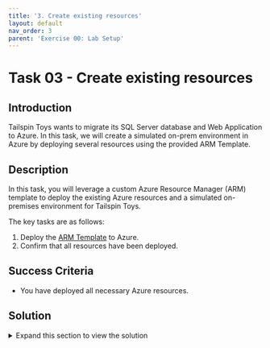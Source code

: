 ```yaml
---
title: '3. Create existing resources'
layout: default
nav_order: 3
parent: 'Exercise 00: Lab Setup'
---
```


# Task 03 - Create existing resources

## Introduction

Tailspin Toys wants to migrate its SQL Server database and Web Application to Azure. In this task, we will create a simulated on-prem environment in Azure by deploying several resources using the provided ARM Template.

## Description

In this task, you will leverage a custom Azure Resource Manager (ARM) template to deploy the existing Azure resources and a simulated on-premises environment for Tailspin Toys.

The key tasks are as follows:

1. Deploy the [ARM Template](https://github.com/jonathan-vella/TechExcel-Securely-migrate-Windows-Server-and-SQL-Server-workloads-to-Azure/tree/main/Hands-on%20lab/resources/deployment) to Azure.
2. Confirm that all resources have been deployed.

## Success Criteria

* You have deployed all necessary Azure resources.

## Solution

<details markdown="block">
<summary>Expand this section to view the solution</summary>

1. Open a browser using "InPrivate" or "Incognito" mode, and navigate to the ARM template: [ARM Template on GitHub](https://github.com/jonathan-vella/TechExcel-Securely-migrate-Windows-Server-and-SQL-Server-workloads-to-Azure/tree/main/Hands-on%20lab/resources/deployment).

    {: .highlight }
    > If you're deploying to Azure Gov, open a browser with your corporate account profile loaded in it instead of one in "InPrivate" or "Incognito" mode.

2. Select **Deploy to Azure**. This will open a new browser tab to the Azure Portal for custom deployments.

    ![GitHub page with Deploy to Azure button highlighted](../../Hands-on%20lab/images/before-hol-deploy-to-azure.png "Deploy to Azure")

    {: .highlight }
    > If you're deploying to Azure Gov, select **Deploy to Azure Gov**.
    >
    > ![GitHub page with Deploy to Azure Gov button highlighted](../../Hands-on%20lab/images/before-hol-deploy-to-azuregov.png "Deploy to Azure Gov")

3. If prompted, sign in with an account that is an owner of the Azure Subscription.

4. Fill in the required ARM template parameters.

    - Create a new **Resource group**.
    - Set **Region** to `Sweden Central`.
    - Set **Deployment Location** to an Azure region where you have quota to deploy the needed resources.

    {: .highlight }
    You can run the following Azure CLI to get a list of Azure Regions `az account list-locations -o table`.

    - Set **Azure Ad User Id** to the Azure AD `id` of the user that was previously copied from the Azure CLI.
    - Set **Azure Ad User Login** to the Azure AD `userPrincipalName` that was previously copied from the Azure CLI.
    - Set **Onprem VM Size** to a VM size that you have quota for.

    {: .highlight }
    You can run the following Azure CLI to get a list of SKUs usage in a specific Azure Region `az vm list-usage -l <location> -o table`.

    - Set **Sqlmi Sku** to `GP_Gen5`. This will deploy a *General Purpose - Generation 5* SQL Managed Instance.
    - Set **Sqlmi V Cores** to `8`. This will deploy a *8 VCores* SQL Managed Instance.
    - Select **Review + create**.

    ![Azure Portal Create a new deployment standard window with entries to add all options needed to deploy the ARM template.](../../Hands-on%20lab/images/CustomDeployment-laststep.png "Fill in the required ARM template parameters")

5. Agree to the Terms and conditions and select **Create**.

    {: .highlight }
    The deployment is now underway. On average, this process can take anywhere between 2 to 4 hours to complete. It is important that you monitor the deployment progress to ensure there are no problems. You can monitor progress by selecting the notification bell in the upper right corner and selecting **Deployment in progress...**

{: .note }
> While automation can make things simpler and repeatable, sometimes it can fail. If at any time during the ARM template deployment there is a failure, review the failure, delete the Resource Group, and try the ARM template again, adjusting for errors.

Once the ARM template is deployed, the status will change to complete. At this point, things are ready for you to go through the Hands-on lab.

You should follow all steps provided *before* performing the Hands-on lab.
</details>
